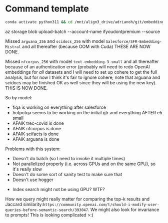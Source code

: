 # Command template
```bash
conda activate python311 && cd /mnt/align3_drive/adrianoh/git/embedding-model-similarity_no_fork/ && export $(cat .env | xargs) && export VECTOR_SEARCH_SENTENCE_TRANSFORMER_MODEL="sentence-transformers/gtr-t5-large" && export CUDA_VISIBLE_DEVICES=5 && export VECTOR_SEARCH_SENTENCE_TRANSFORMER_DEVICE="cuda" && flask ingest_ds
```


az storage blob upload-batch --account-name ifyoudontpremium --source 

Missed `arguana_256` and `scidocs_256` with model `Salesforce/SFR-Embedding-Mistral` and all thereafter (because OOM with Cuda) THESE ARE NOW DONE.

Missed `nfcorpus_256` with model `text-embedding-3-small` and all thereafter because of an authentication error (probably will need to redo OpenAI embeddings for _all_ datasets and I will need to set up cohere to get the full analysis, but for now I think it's fair to ignore cohere; note that arguana and scidocs may be finished OK as well since they will be using the new key). THIS IS NOW DONE.

<!-- - restarted trec covid for mistral and new openai key
- missing shit
    -`fiqa_256` starting on `Salesforce/SFR-Embedding-Mistral` (also `mxbai`, `uae` and `openai`)
    - Up to `intfloat/e5-small-v2` on `hotpotqa_256`, but it's not clear if I've done the ones thereafter or not?
    - `hotpotqa_256` for `sentence-transformers/gtr-t5-large` still ongoing
    - `trec-covid` is alost done with everything (i.e. text embeddings)
    - TODO we should try and parallelize fiqa for text embeddings as well as see if hotpotqa is done or whats the deal there generally -->

So by model:
- fiqa is working on everything after salesforce
- hotpotqa seems to be working on the initial gtr and everything AFTER e5 small
- AFAIK trec-covid is done
- AFAIK nfcorpus is done
- AFAIK scifacts is done
- AFAIK arguana is done


Problems with this system:
- Doesn't do batch (so I need to invoke it multiple times)
- Not parallelized properly (i.e. across GPUs and on the same GPU), so it's really slow
- Doesn't do some sort of sanity test to make sure that 
- Doesn't use hogger
<!-- - Chroma might be slower than FAISS? This doesn't matter because we don't actually care about searching so much, we primarily want to be able to very quickly embed a lot of text. -->
- Index search might not be using GPU? WTF?

How we query might really matter for comparing the top-k results and Jaccard similarity:`https://community.openai.com/t/should-i-modify-user-queries-before-semantic-search/393047`. We might also look for invariance to prompts! This is looking complicated >:(
